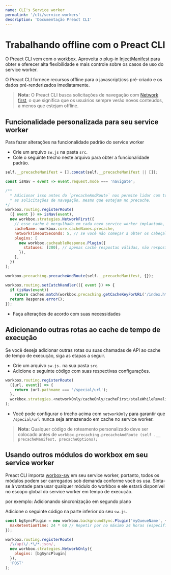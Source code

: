 ```yaml
---
name: CLI's Service worker
permalink: '/cli/service-workers'
description: 'Documentação Preact CLI'
---
```


# Trabalhando offline com o Preact CLI

O Preact CLI vem com o [workbox](https://developers.google.com/web/tools/workbox). Aproveita o plug-in [InjectManifest](https://developers.google.com/web/tools/workbox/modules/workbox-webpack-plugin#injectmanifest_plugin_2) para obter e oferecer alta flexibilidade e mais controle sobre os casos de uso do service worker.

O Preact CLI fornece recursos offline para o javascript/css pré-criado e os dados pré-renderizados imediatamente.

> **Nota:** O Preact CLI busca solicitações de navegação com [Network first](https://developers.google.com/web/fundamentals/instant-and-offline/offline-cookbook#network-falling-back-to-cache), o que significa que os usuários sempre verão novos conteúdos, a menos que estejam offline.


## Funcionalidade personalizada para seu service worker

Para fazer alterações na funcionalidade padrão do service worker

- Crie um arquivo `sw.js` na pasta `src`.
- Cole o seguinte trecho neste arquivo para obter a funcionalidade padrão.

```js
self.__precacheManifest = [].concat(self.__precacheManifest || []);

const isNav = event => event.request.mode === 'navigate';

/**
  * Adicionar isso antes do `precacheAndRoute` nos permite lidar com todos
  * as solicitações de navegação, mesmo que estejam no precache.
*/
workbox.routing.registerRoute(
  ({ event }) => isNav(event),
  new workbox.strategies.NetworkFirst({
    // esse cache é mergulhado em cada novo service worker implantado, portanto, não precisamos nos preocupar em limpar o cache.
    cacheName: workbox.core.cacheNames.precache,
    networkTimeoutSeconds: 5, // se você não começar a obter os cabeçalhos dentro de 5 segundos no cache.
    plugins: [
      new workbox.cacheableResponse.Plugin({
        statuses: [200], // apenas cache respostas válidas, não respostas opacas, por exemplo portal wifi.
      }),
    ],
  })
);

workbox.precaching.precacheAndRoute(self.__precacheManifest, {});

workbox.routing.setCatchHandler(({ event }) => {
  if (isNav(event))
    return caches.match(workbox.precaching.getCacheKeyForURL('/index.html'));
  return Response.error();
});
```

- Faça alterações de acordo com suas necessidades

## Adicionando outras rotas ao cache de tempo de execução

Se você deseja adicionar outras rotas ou suas chamadas de API ao cache de tempo de execução, siga as etapas a seguir.

- Crie um arquivo `sw.js.` na sua pasta `src`.
- Adicione o seguinte código com suas respectivas configurações.

```js
workbox.routing.registerRoute(
  ({url, event}) => {
    return (url.pathname === '/special/url');
  },
  workbox.strategies.<networkOnly/cacheOnly/cacheFirst/staleWhileRevalidate>()
);
```

- Você pode configurar o trecho acima com `networkOnly` para garantir que `/special/url` nunca seja armazenado em cache no service worker.

> **Nota:** Qualquer código de roteamento personalizado deve ser colocado antes de `workbox.precaching.precacheAndRoute (self .__ precacheManifest, precacheOptions);`

## Usando outros módulos do workbox em seu service worker

Preact CLI importa [worbox-sw](https://developers.google.com/web/tools/workbox/modules/workbox-sw) em seu service worker, portanto, todos os módulos podem ser carregados sob demanda conforme você os usa.
Sinta-se à vontade para usar qualquer módulo do workbox e ele estará disponível no escopo global do service worker em tempo de execução.

por exemplo: Adicionando sincronização em segundo plano

Adicione o seguinte código na parte inferior do seu `sw.js`.

```js
const bgSyncPlugin = new workbox.backgroundSync.Plugin('myQueueName', {
  maxRetentionTime: 24 * 60 // Repetir por no máximo 24 horas (especificado em minutos)
});

workbox.routing.registerRoute(
  /\/api\/.*\/*.json/,
  new workbox.strategies.NetworkOnly({
    plugins: [bgSyncPlugin]
  }),
  'POST'
);
```
